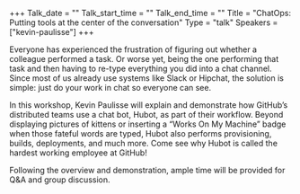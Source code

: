+++
Talk_date = ""
Talk_start_time = ""
Talk_end_time = ""
Title = "ChatOps: Putting tools at the center of the conversation"
Type = "talk"
Speakers = ["kevin-paulisse"]
+++

Everyone has experienced the frustration of figuring out whether a colleague performed a task. Or worse yet, being the one performing that task and then having to re-type everything you did into a chat channel. Since most of us already use systems like Slack or Hipchat, the solution is simple: just do your work in chat so everyone can see.

In this workshop, Kevin Paulisse will explain and demonstrate how GitHub’s distributed teams use a chat bot, Hubot, as part of their workflow. Beyond displaying pictures of kittens or inserting a “Works On My Machine” badge when those fateful words are typed, Hubot also performs provisioning, builds, deployments, and much more. Come see why Hubot is called the hardest working employee at GitHub!

Following the overview and demonstration, ample time will be provided for Q&A and group discussion.
